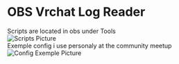 # OBS Vrchat Log Reader
Scripts are located in obs under Tools<br/>
![Scripts Picture](https://github.com/nosjo/obs-vrchat-log-reader/assets/1345887/88b2d385-14af-467b-a700-f5690d0c6628)
<br/>
Exemple config i use personaly at the community meetup<br/>
![Config Exemple Picture](https://github.com/nosjo/obs-vrchat-log-reader/assets/1345887/0145ce43-6698-4a14-ab44-4e031ccac0ee)
<br/>
